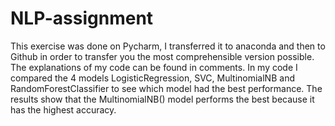 # NLP-assignment
This exercise was done on Pycharm, I transferred it to anaconda and then to Github in order to transfer you the most comprehensible version possible. The explanations of my code can be found in comments.
In my code I compared the 4 models LogisticRegression, SVC, MultinomialNB and RandomForestClassifier to see which model had the best performance.
The results show that the MultinomialNB() model performs the best because it has the highest accuracy.
